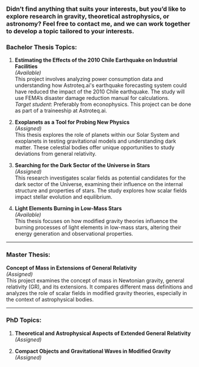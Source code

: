 ### **Didn’t find anything that suits your interests, but you’d like to explore research in gravity, theoretical astrophysics, or astronomy? Feel free to contact me, and we can work together to develop a topic tailored to your interests.**

### **Bachelor Thesis Topics:**

1. **Estimating the Effects of the 2010 Chile Earthquake on Industrial Facilities**  
   *(Available)*  
   This project involves analyzing power consumption data and understanding how Astroteq.ai's earthquake forecasting system could have reduced the impact of the 2010 Chile earthquake. The study will use FEMA’s disaster damage reduction manual for calculations.  
   *Target student*: Preferably from econophysics. This project can be done as part of a traineeship at Astroteq.ai.

2. **Exoplanets as a Tool for Probing New Physics**  
   *(Assigned)*   
   This thesis explores the role of planets within our Solar System and exoplanets in testing gravitational models and understanding dark matter. These celestial bodies offer unique opportunities to study deviations from general relativity.

3. **Searching for the Dark Sector of the Universe in Stars**  
   *(Assigned)*   
   This research investigates scalar fields as potential candidates for the dark sector of the Universe, examining their influence on the internal structure and properties of stars. The study explores how scalar fields impact stellar evolution and equilibrium.

4. **Light Elements Burning in Low-Mass Stars**  
  *(Available)*   
   This thesis focuses on how modified gravity theories influence the burning processes of light elements in low-mass stars, altering their energy generation and observational properties.

---

### **Master Thesis:**

**Concept of Mass in Extensions of General Relativity**  
*(Assigned)*  
This project examines the concept of mass in Newtonian gravity, general relativity (GR), and its extensions. It compares different mass definitions and analyzes the role of scalar fields in modified gravity theories, especially in the context of astrophysical bodies.

---

### **PhD Topics:**

1. **Theoretical and Astrophysical Aspects of Extended General Relativity**  
   *(Assigned)*

2. **Compact Objects and Gravitational Waves in Modified Gravity**  
   *(Assigned)*


